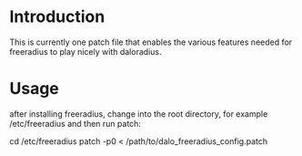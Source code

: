 Introduction
============
This is currently one patch file that enables the various features needed for freeradius to play nicely with daloradius.

Usage
=====
after installing freeradius, change into the root directory, for example /etc/freeradius and then run patch:

cd /etc/freeradius
patch -p0 < /path/to/dalo_freeradius_config.patch
